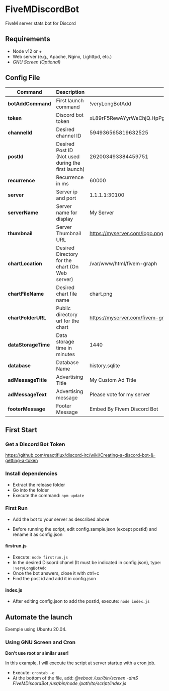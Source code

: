 # FiveMDiscordBot
FiveM server stats bot for Discord



## Requirements
- Node v12 or +
- Web server (e.g., Apache, Nginx, Lighttpd, etc.)
- *GNU Screen (Optional)*



## Config File

Command | Description | Sample
------------ | ------------- | -------------
**botAddCommand** | First launch command | !veryLongBotAdd
**token** | Discord bot token | xL89rF5RewAYyrWeChjQ.HpPg22e5ZtDscMyPxn.g4uJ9JvempnDWxNDtmZ
**channelId** | Desired channel ID | 594936565819632525
**postId** | Desired Post ID (Not used during the first launch) | 262003493384459751
**recurrence** | Recurrence in ms | 60000
**server** | Server ip and port | 1.1.1.1:30100
**serverName** | Server name for display | My Server
**thumbnail** | Server Thumbnail URL | https://myserver.com/logo.png
**chartLocation** | Desired Directory for the chart (On Web server) | /var/www/html/fivem-graph
**chartFileName** | Desired chart file name | chart.png
**chartFolderURL** | Public directory url for the chart | https://myserver.com/fivem-graph
**dataStorageTime** | Data storage time in minutes | 1440
**database** | Database Name | history.sqlite 
**adMessageTitle** | Advertising Title | My Custom Ad Title
**adMessageText** | Advertising message | Please vote for my server
**footerMessage** | Footer Message | Embed By Fivem Discord Bot



## First Start

### Get a Discord Bot Token
https://github.com/reactiflux/discord-irc/wiki/Creating-a-discord-bot-&-getting-a-token

### Install dependencies
- Extract the release folder
- Go into the folder
- Execute the command: `npm update`

### First Run

- Add the bot to your server as described above

- Before running the script, edit config.sample.json (except postId) and rename it as config.json

#### firstrun.js

- Execute: `node firstrun.js`
- In the desired Discord chanel (It must be indicated in config.json), type: `!veryLongBotAdd`
- Once the bot answers, close it with ctrl+c
- Find the post id and add it in config.json


#### index.js

- After editing config.json to add the postId, execute: `node index.js`



## Automate the launch

Exemple using Ubuntu 20.04.

### Using GNU Screen and Cron

**Don't use root or similar user!**

In this example, I will execute the script at server startup with a cron job.

- Execute: `crontab -e`
- At the bottom of the file, add: *@reboot /usr/bin/screen -dmS FiveMDiscordBot  /usr/bin/node /path/to/script/index.js*
